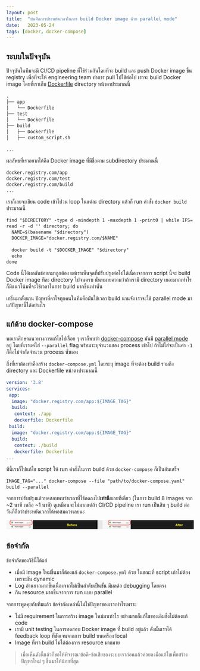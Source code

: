 ```yaml
---
layout: post
title:  "บันทึกการประหยัดเวลาในการ build Docker image ด้วย parallel mode"
date:   2023-05-24
tags: [docker, docker-compose]
---
```


## ระบบในปัจจุบัน
ปัจจุบันในทีมจะมี CI/CD pipeline ที่ใช้ร่วมกันโดยที่จะ build และ push Docker image ขึ้น registry เพื่อที่จะให้ engineering team ทำการ pull ไปใช้ต่อไป เราจะ build Docker image โดยที่เราเก็บ [Dockerfile](https://docs.docker.com/engine/reference/builder/) directory หน้าตาประมาณนี้

```
.
├── app
│   └── Dockerfile
├── test
│   └── Dockerfile
├── build
│   ├── Dockerfile
│   ├── custom_script.sh

...
```

ผลลัพธที่เราอยากได้คือ Docker image ที่มีชื่อตาม subdirectory ประมาณนี้

```
docker.registry.com/app
docker.registry.com/test
docker.registry.com/build
...
```

เราก็เลยจะเขียน code เข้าไปวน loop ในแต่ละ directory แล้วก็ run คำสั่ง `docker build` ประมาณนี้

```shell
find "$DIRECTORY" -type d -mindepth 1 -maxdepth 1 -print0 | while IFS= read -r -d '' directory; do
  NAME=$(basename "$directory")
  DOCKER_IMAGE="docker.registry.com/$NAME"

  docker build -t "$DOCKER_IMAGE" "$directory"
  echo
done
```

Code นี้ได้ผลลัพธ์ออกมาถูกต้อง แต่เราเห็นจุดที่ปรับปรุงต่อไปได้เนื่องจากการ script นี้จะ build Docker image ทีละ directory ไปจนครบ นั่นหมายความว่าถ้าเรามี directory เยอะมากเท่าไร ก็มีแนวโน้มที่จะใช้เวลาในการ build มากขึ้นเท่านั้น  

เกริ่นมาตั้งนาน ปัญหาที่คาใจทุกคนในทีมคือมันใช้เวลา build นานจัง เราจะใช้ parallel mode มาแก้ปัญหานี้ได้อย่างไร

## แก้ด้วย docker-compose

พอเราศึกษาแนวทางการแก้ไขไปเรื่อย ๆ เราก็พบว่า [docker-compose](https://docs.docker.com/compose/) มันมี [parallel mode](https://docs.docker.com/engine/reference/commandline/compose/#configuring-parallelism) อยู่ โดยที่เราแค่ใส่ `--parallel` flag พร้อมระบุจำนวนของ process เข้าไป ถ้าไม่ใส่จะเป็นค่า `-1` ก็คือไม่จำกัดจำนวน process นั่นเอง  

สิ่งที่เราต้องทำคือสร้าง `docker-compose.yml` โดยระบุ image ที่จะต้อง build รวมถึง directory และ Dockerfile หน้าตาประมาณนี้

```yaml
version: '3.8'
services:
 app:
  image: "docker.registry.com/app:${IMAGE_TAG}"
  build:
   context: ./app
   dockerfile: Dockerfile
 build:
  image: "docker.registry.com/app:${IMAGE_TAG}"
  build:
   context: ./build
   dockerfile: Dockerfile
...
```

ทีนี้เราก็ไปแก้ไข script ให้ run คำสั่งในการ build ด้วย `docker-compose` ก็เป็นอันเสร็จ

```shell
IMAGE_TAG="..." docker-compose --file "path/to/docker-compose.yaml" build --parallel
```

จากการปรับปรุงแล้วทดสอบพบว่าเวลาที่ใช้ลดลงไป**เท่านึง**เลยทีเดียว (ในการ build 8 images จาก ~2 นาที เหลือ ~1 นาที) ดูเหมือนจะไม่มากแต่ถ้า CI/CD pipeline เรา run เป็นสิบ ๆ build ต่อวันก็ถือว่าประหยัดเวลาได้พอสมควรเลยนะ

![Docker build comparison](/assets/2023-05-24-docker-build-comparison.png)

## ข้อจำกัด
ข้อจำกัดของวิธีนี้ได้แก่

- เมื่อมี image ใหม่ขึ้นมาก็ต้องแก้ `docker-compose.yml` ด้วย ในขณะที่ script เก่าไม่ต้องเพราะมัน dynamic
- Log อ่านยากมากขึ้นเนื่องจากไม่เป็นลำดับเป็นขั้น มีผลต่อ debugging โดยตรง
- กิน resource มากขึ้นจากการ run แบบ parallel

จากการพูดคุยกับทีมแล้ว ข้อจำกัดเหล่านี้ไม่ใช่ปัญหาของเราเท่าไรเพราะ

- ไม่มี requirement ในการสร้าง image ใหม่มาเท่าไร อย่างมากก็แก้ไขของเดิมซึ่งไม่ต้องแก้ code
- เรามี unit testing ในการทดสอบ Docker image ที่ build อยู่แล้ว ดังนั้นเราได้ feedback loop ที่ชัดเจนจากการ build บนเครื่อง local
- Image ที่เรา build ไม่ได้ต้องการ resource มากมาย

> เมื่อเห็นดังนี้แล้วก็ขอให้พิจารณาข้อดี-ข้อเสียของระบบเราก่อนแล้วค่อยลงมือแก้ไขเพื่อสร้างปัญหาใหม่ ๆ ขึ้นมาให้น้อยที่สุด
